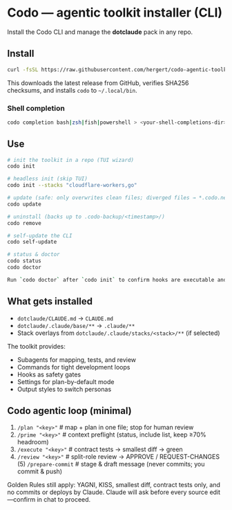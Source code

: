 # Codo — agentic toolkit installer (CLI)

Install the Codo CLI and manage the **dotclaude** pack in any repo.

## Install

```bash
curl -fsSL https://raw.githubusercontent.com/hergert/codo-agentic-toolkit/main/scripts/install.sh | bash
```
This downloads the latest release from GitHub, verifies SHA256 checksums, and installs `codo` to `~/.local/bin`.

### Shell completion
```bash
codo completion bash|zsh|fish|powershell > <your-shell-completions-dir>
```

## Use

```bash
# init the toolkit in a repo (TUI wizard)
codo init

# headless init (skip TUI)
codo init --stacks "cloudflare-workers,go"

# update (safe: only overwrites clean files; diverged files → *.codo.new)
codo update

# uninstall (backs up to .codo-backup/<timestamp>/)
codo remove

# self-update the CLI
codo self-update

# status & doctor
codo status
codo doctor

Run `codo doctor` after `codo init` to confirm hooks are executable and Python 3 is available.
```

## What gets installed

- `dotclaude/CLAUDE.md` → `CLAUDE.md`
- `dotclaude/.claude/base/**` → `.claude/**`
- Stack overlays from `dotclaude/.claude/stacks/<stack>/**` (if selected)

The toolkit provides:
- Subagents for mapping, tests, and review
- Commands for tight development loops
- Hooks as safety gates
- Settings for plan-by-default mode
- Output styles to switch personas

## Codo agentic loop (minimal)
1) `/plan "<key>"`       # map + plan in one file; stop for human review
2) `/prime "<key>"`      # context preflight (status, include list, keep ≥70% headroom)
3) `/execute "<key>"`    # contract tests → smallest diff → green
4) `/review "<key>"`     # split-role review → APPROVE / REQUEST-CHANGES
(5) `/prepare-commit`    # stage & draft message (never commits; you commit & push)

Golden Rules still apply: YAGNI, KISS, smallest diff, contract tests only, and no commits or deploys by Claude. Claude will ask before every source edit—confirm in chat to proceed.
